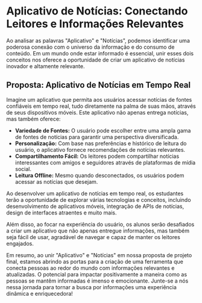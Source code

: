 # Aplicativo de Notícias: Conectando Leitores e Informações Relevantes

Ao analisar as palavras "Aplicativo" e "Notícias", podemos identificar uma poderosa conexão com o universo da informação e do consumo de conteúdo. Em um mundo onde estar informado é essencial, unir esses dois conceitos nos oferece a oportunidade de criar um aplicativo de notícias inovador e altamente relevante.

## Proposta: Aplicativo de Notícias em Tempo Real

Imagine um aplicativo que permita aos usuários acessar notícias de fontes confiáveis em tempo real, tudo diretamente na palma de suas mãos, através de seus dispositivos móveis. Este aplicativo não apenas entrega notícias, mas também oferece:

- **Variedade de Fontes:** O usuário pode escolher entre uma ampla gama de fontes de notícias para garantir uma perspectiva diversificada.
- **Personalização:** Com base nas preferências e histórico de leitura do usuário, o aplicativo fornece recomendações de notícias relevantes.
- **Compartilhamento Fácil:** Os leitores podem compartilhar notícias interessantes com amigos e seguidores através de plataformas de mídia social.
- **Leitura Offline:** Mesmo quando desconectados, os usuários podem acessar as notícias que desejam.

Ao desenvolver um aplicativo de notícias em tempo real, os estudantes terão a oportunidade de explorar várias tecnologias e conceitos, incluindo desenvolvimento de aplicativos móveis, integração de APIs de notícias, design de interfaces atraentes e muito mais.

Além disso, ao focar na experiência do usuário, os alunos serão desafiados a criar um aplicativo que não apenas entregue informações, mas também seja fácil de usar, agradável de navegar e capaz de manter os leitores engajados.

Em resumo, ao unir "Aplicativo" e "Notícias" em nossa proposta de projeto final, estamos abrindo as portas para a criação de uma ferramenta que conecta pessoas ao redor do mundo com informações relevantes e atualizadas. O potencial para impactar positivamente a maneira como as pessoas se mantêm informadas é imenso e emocionante. Junte-se a nós nessa jornada para tornar a busca por informações uma experiência dinâmica e enriquecedora!
